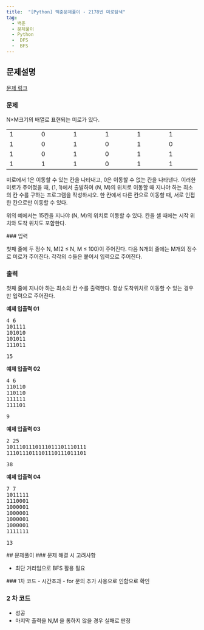 ```yaml
---
title:  "[Python] 백준문제풀이 - 2178번 미로탐색"
tag: 
  - 백준 
  - 문제풀이 
  - Python 
  -  DFS 
  -  BFS
---
```


## 문제설명
<a href="https://www.acmicpc.net/problem/1260">문제 링크</a>

### 문제
<p>
N×M크기의 배열로 표현되는 미로가 있다.

<table>
<tbody>
		<tr>
			<td style="width:3%">1</td>
			<td style="width:3%">0</td>
			<td style="width:3%">1</td>
			<td style="width:3%">1</td>
			<td style="width:3%">1</td>
			<td style="width:3%">1</td>
		</tr>
		<tr>
			<td>1</td>
			<td>0</td>
			<td>1</td>
			<td>0</td>
			<td>1</td>
			<td>0</td>
		</tr>
		<tr>
			<td>1</td>
			<td>0</td>
			<td>1</td>
			<td>0</td>
			<td>1</td>
			<td>1</td>
		</tr>
		<tr>
			<td>1</td>
			<td>1</td>
			<td>1</td>
			<td>0</td>
			<td>1</td>
			<td>1</td>
		</tr>
</tbody>
</table>
미로에서 1은 이동할 수 있는 칸을 나타내고, 0은 이동할 수 없는 칸을 나타낸다. 이러한 미로가 주어졌을 때, (1, 1)에서 출발하여 (N, M)의 위치로 이동할 때 지나야 하는 최소의 칸 수를 구하는 프로그램을 작성하시오. 한 칸에서 다른 칸으로 이동할 때, 서로 인접한 칸으로만 이동할 수 있다.

위의 예에서는 15칸을 지나야 (N, M)의 위치로 이동할 수 있다. 칸을 셀 때에는 시작 위치와 도착 위치도 포함한다.
</p>
### 입력
<p>
첫째 줄에 두 정수 N, M(2 ≤ N, M ≤ 100)이 주어진다. 다음 N개의 줄에는 M개의 정수로 미로가 주어진다. 각각의 수들은 붙어서 입력으로 주어진다.
</p>

### 출력
<p> 
첫째 줄에 지나야 하는 최소의 칸 수를 출력한다. 항상 도착위치로 이동할 수 있는 경우만 입력으로 주어진다.
</p>

<div>
  <strong>예제 입출력 01</strong>
  <pre>
4 6
101111
101010
101011
111011
</pre>
  <pre>
15
</pre>
</div>
<div>
<strong>예제 입출력 02</strong>
  <pre>
4 6
110110
110110
111111
111101
</pre>
  <pre>
9
</pre>
</div>
<div>
<strong>예제 입출력 03</strong>
  <pre>
2 25
1011101110111011101110111
1110111011101110111011101
</pre>
  <pre>
38
</pre>
</div>
<div>
<strong>예제 입출력 04</strong>
  <pre>
7 7
1011111
1110001
1000001
1000001
1000001
1000001
1111111
</pre>
  <pre>
13
</pre>
</div>
## 문제풀이
### 문제 해결 시 고려사항
<ul>
<li>최단 거리임으로 BFS 활용 필요</li>
</ul>
### 1차 코드
- 시간초과
- for 문의 추가 사용으로 인함으로 확인
<script src="https://gist.github.com/wjswjdgns/802778e2634fe34bdb254c1146c74cb5.js"></script>

### 2 차 코드
- 성공
- 마지막 출력을 N,M 을 통하지 않을 경우 실패로 판정
<script src="https://gist.github.com/wjswjdgns/7a8587d4ca48563be5786a14e22f5093.js"></script>

